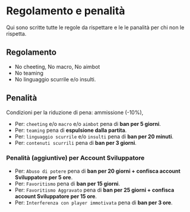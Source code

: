 # Regolamento e penalità
Qui sono scritte tutte le regole da rispettare e le le panalità per chi non le rispetta.
## Regolamento
- No cheeting, No macro, No aimbot
- No teaming
- No linguaggio scurrile e/o insulti.

## Penalità
Condizioni per la riduzione di pena: ammissione (-10%),  
- Per: `cheeting` e/o `macro` e/o `aimbot` pena di **ban per 5 giorni**.
- Per: `teaming` pena di **espulsione dalla partita**.
- Per: `linguaggio scurrile` e/o `insulti` pena di **ban per 20 minuti**.
- Per: `contenuti scurrili` pena di **ban per 3 giorni**.

### Penalità (aggiuntive) per Account Sviluppatore
- Per: `Abuso di potere` pena di **ban per 20 giorni + confisca account Sviluppatore per 5 ore**.
- Per: `Favoritismo` pena di **ban per 15 giorni**.
- Per: `Favoritismo Aggravato` pena di **ban per 25 giorni + confisca account Sviluppatore per 15 ore**.
- Per: `Interferenza con player immotivata` pena di **ban per 3 ore**.